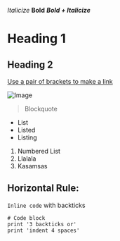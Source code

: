 *Italicize*
**Bold**
***Bold + Italicize***

# Heading 1
## Heading 2

[Use a pair of brackets to make a link](http:slither.io)

![Image](https://stuartcollection.ucsd.edu/_images/artists/hawkinson-bear/Main_hawkinson-01.jpg)

> Blockquote

* List
* Listed
* Listing

1. Numbered List
2. Llalala
3. Kasamsas

Horizontal Rule:
---

`Inline code` with backticks

```
# Code block
print '3 backticks or'
print 'indent 4 spaces'
```
